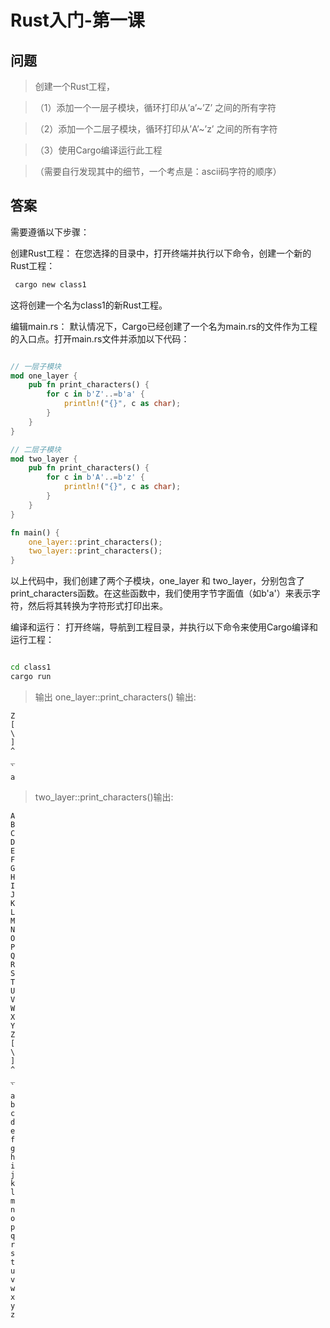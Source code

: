 # Rust入门-第一课

## 问题
> 创建一个Rust工程，

>（1）添加一个一层子模块，循环打印从’a’~’Z’ 之间的所有字符

>（2）添加一个二层子模块，循环打印从’A’~’z’ 之间的所有字符

>（3）使用Cargo编译运行此工程

>（需要自行发现其中的细节，一个考点是：ascii码字符的顺序）

## 答案
需要遵循以下步骤：

创建Rust工程：
在您选择的目录中，打开终端并执行以下命令，创建一个新的Rust工程：


``` bash      
 cargo new class1
```
这将创建一个名为class1的新Rust工程。

编辑main.rs：
默认情况下，Cargo已经创建了一个名为main.rs的文件作为工程的入口点。打开main.rs文件并添加以下代码：


        
```rust

// 一层子模块
mod one_layer {
    pub fn print_characters() {
        for c in b'Z'..=b'a' {
            println!("{}", c as char);
        }
    }
}

// 二层子模块
mod two_layer {
    pub fn print_characters() {
        for c in b'A'..=b'z' {
            println!("{}", c as char);
        }
    }
}

fn main() {
    one_layer::print_characters();
    two_layer::print_characters();
}
```
以上代码中，我们创建了两个子模块，one_layer 和 two_layer，分别包含了print_characters函数。在这些函数中，我们使用字节字面值（如b'a'）来表示字符，然后将其转换为字符形式打印出来。

编译和运行：
打开终端，导航到工程目录，并执行以下命令来使用Cargo编译和运行工程：


        
``` bash

cd class1
cargo run

```
>输出
> one_layer::print_characters() 输出:
```
Z
[
\
]
^
_
`
a

```

> two_layer::print_characters()输出:
```
A
B
C
D
E
F
G
H
I
J
K
L
M
N
O
P
Q
R
S
T
U
V
W
X
Y
Z
[
\
]
^
_
`
a
b
c
d
e
f
g
h
i
j
k
l
m
n
o
p
q
r
s
t
u
v
w
x
y
z
```